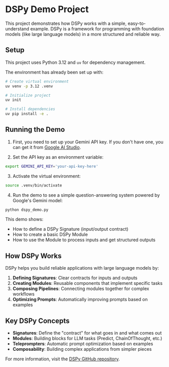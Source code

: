 # DSPy Demo Project

This project demonstrates how DSPy works with a simple, easy-to-understand example. DSPy is a framework for programming with foundation models (like large language models) in a more structured and reliable way.

## Setup

This project uses Python 3.12 and `uv` for dependency management.

The environment has already been set up with:

```bash
# Create virtual environment
uv venv -p 3.12 .venv

# Initialize project
uv init

# Install dependencies
uv pip install -e .
```

## Running the Demo

1. First, you need to set up your Gemini API key. If you don't have one, you can get it from [Google AI Studio](https://makersuite.google.com/app/apikey).

2. Set the API key as an environment variable:

```bash
export GEMINI_API_KEY='your-api-key-here'
```

3. Activate the virtual environment:

```bash
source .venv/bin/activate
```

4. Run the demo to see a simple question-answering system powered by Google's Gemini model:

```bash
python dspy_demo.py
```

This demo shows:
- How to define a DSPy Signature (input/output contract)
- How to create a basic DSPy Module
- How to use the Module to process inputs and get structured outputs

## How DSPy Works

DSPy helps you build reliable applications with large language models by:

1. **Defining Signatures**: Clear contracts for inputs and outputs
2. **Creating Modules**: Reusable components that implement specific tasks
3. **Composing Pipelines**: Connecting modules together for complex workflows
4. **Optimizing Prompts**: Automatically improving prompts based on examples

## Key DSPy Concepts

- **Signatures**: Define the "contract" for what goes in and what comes out
- **Modules**: Building blocks for LLM tasks (Predict, ChainOfThought, etc.)
- **Teleprompters**: Automatic prompt optimization based on examples
- **Composability**: Building complex applications from simpler pieces

For more information, visit the [DSPy GitHub repository](https://github.com/stanfordnlp/dspy).
